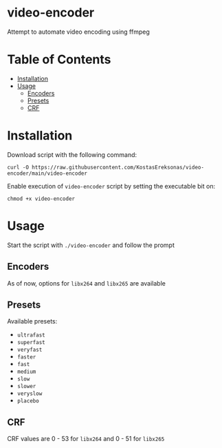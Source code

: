 # video-encoder
Attempt to automate video encoding using ffmpeg 

Table of Contents
=================
* [Installation](#Installation)
* [Usage](#Usage)
    * [Encoders](#Encoders)
    * [Presets](#Presets)
    * [CRF](#CRF)

# Installation

Download script with the following command:

`curl -O https://raw.githubusercontent.com/KostasEreksonas/video-encoder/main/video-encoder`

Enable execution of `video-encoder` script by setting the executable bit on:

`chmod +x video-encoder`

# Usage

Start the script with `./video-encoder` and follow the prompt

## Encoders

As of now, options for `libx264` and `libx265` are available

## Presets

Available presets:
- `ultrafast`
- `superfast`
- `veryfast`
- `faster`
- `fast`
- `medium`
- `slow`
- `slower`
- `veryslow`
- `placebo`

## CRF

CRF values are 0 - 53 for `libx264` and 0 - 51 for `libx265`
